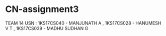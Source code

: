 # CN-assignment3

TEAM 14
USN : 1KS17CS040 - MANJUNATH A ,
      1KS17CS028 - HANUMESH V T ,
      1KS17CS039 - MADHU SUDHAN G

